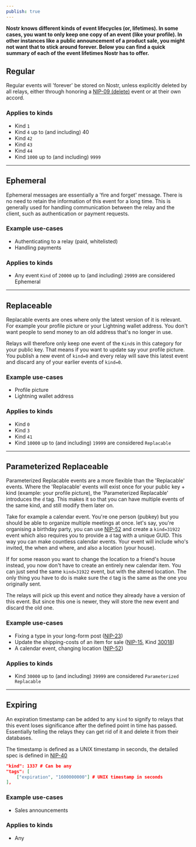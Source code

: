 ```yaml
---
publish: true
---
```


**Nostr knows different kinds of event lifecycles (or, lifetimes). In some cases, you want to only keep one copy of an event (like your profile). In other instances like a public announcement of a product sale, you might not want that to stick around forever. Below you can find a quick summary of each of the event lifetimes Nostr has to offer.**

## Regular

Regular events will 'forever' be stored on Nostr, unless explicitly deleted by all relays, either through honoring a [NIP-09 (delete)](https://nostr-nips.com/nip-09) event or at their own accord.

### Applies to kinds

- Kind `1`
- Kind `4` up to (and including) 40
- Kind `42`
- Kind `43`
- Kind `44`
- Kind `1000` up to (and including) `9999`

---
## Ephemeral

Ephemeral messages are essentially a 'fire and forget' message. There is no need to retain the information of this event for a long time. This is generally used for handling communication between the relay and the client, such as authentication or payment requests.

### Example use-cases

- Authenticating to a relay (paid, whitelisted)
- Handling payments

### Applies to kinds

- Any event `Kind` of `20000` up to (and including) `29999` are considered Ephemeral

---

## Replaceable

Replacable events are ones where only the latest version of it is relevant. For example your profile picture or your Lightning wallet address. You don't want people to send money to an old address that's no longer in use.

Relays will therefore only keep one event of the `Kind`s in this category for your public key. That means if you want to update say your profile picture. You publish a new event of `kind=0` and every relay will save this latest event and discard any of your earlier events of `kind=0`.

### Example use-cases

- Profile picture
- Lightning wallet address

### Applies to kinds

- Kind `0`
- Kind `3`
- Kind `41`
- Kind `10000` up to (and including) `19999` are considered `Replacable`

---

## Parameterized Replaceable

Parameterized Replacable events are a more flexible than the 'Replacable' events. Where the 'Replacable' events will exist once for your public key + kind (example: your profile picture), the 'Parameterized Replacable' introduces the `d` tag. This makes it so that you can have multiple events of the same kind, and still modify them later on.

Take for example a calendar event. You're one person (pubkey) but you should be able to organize multiple meetings at once. let's say, you're organising a birthday party, you can use [NIP-52](https://nostr-nips.com/nip-52) and create a `kind=31922` event which also requires you to provide a `d` tag with a unique GUID. This way you can make countless calendar events. Your event will include who's invited, the when and where, and also a location (your house).

If for some reason you want to change the location to a friend's house instead, you now don't have to create an entirely new calendar item. You can just send the same `kind=31922` event, but with the altered location. The only thing you have to do is make sure the `d` tag is the same as the one you originally sent.

The relays will pick up this event and notice they already have a version of this event. But since this one is newer, they will store the new event and discard the old one.

### Example use-cases

- Fixing a type in your long-form post ([NIP-23](https://nostr-nips.com/nip-23))
- Update the shipping-costs of an item for sale ([NIP-15](https://nostr-nips.com/nip-15), Kind [30018](https://nostr-nips.com/nip-15#event-30018-create-or-update-a-product))
- A calendar event, changing location ([NIP-52](https://nostr-nips.com/nip-52))

### Applies to kinds

- Kind `30000` up to (and including) `39999` are considered `Parameterized Replacable`

---

## Expiring

An expiration timestamp can be added to any `kind` to signify to relays that this event loses significance after the defined point in time has passed. Essentially telling the relays they can get rid of it and delete it from their databases.

The timestamp is defined as a UNIX timestamp in seconds, the detailed spec is defined in [NIP-40](https://nostr-nips.com/nip-40)

```json
"kind": 1337 # Can be any
"tags": [
	["expiration", "1600000000"] # UNIX timestamp in seconds
],
```

### Example use-cases

- Sales announcements

### Applies to kinds

- Any
